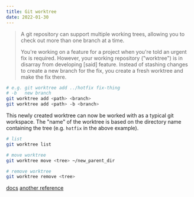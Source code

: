 ```yaml
---
title: Git worktree
date: 2022-01-30
---
```



> A git repository can support multiple working trees, allowing you to check out more than one branch at a time.
>
> You're working on a feature for a project when you're told an urgent fix is required. However, your working repository ("worktree") is in disarray from developing [said] feature. Instead of stashing changes to create a new branch for the fix, you create a fresh worktree and make the fix there.

```bash
# e.g. git worktree add ../hotfix fix-thing
# -b   new branch
git worktree add <path> <branch>
git worktree add <path> -b <branch>
```

This newly created worktree can now be worked with as a typical git workspace. The "name" of the worktree is based on the directory name containing the tree (e.g. `hotfix` in the above example).

```bash
# list
git worktree list

# move worktree
git worktree move <tree> ~/new_parent_dir

# remove worktree
git worktree remove <tree>
```

[docs](https://git-scm.com/docs/git-worktree) [another reference](https://opensource.com/article/21/4/git-worktree)
